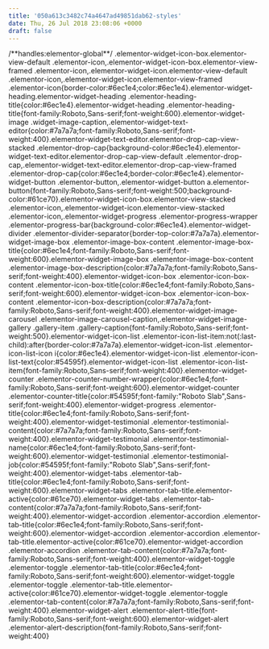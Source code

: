 ```yaml
---
title: '050a613c3482c74a4647ad49851dab62-styles'
date: Thu, 26 Jul 2018 23:08:06 +0000
draft: false
---
```


/\*\*handles:elementor-global\*\*/ .elementor-widget-icon-box.elementor-view-default .elementor-icon,.elementor-widget-icon-box.elementor-view-framed .elementor-icon,.elementor-widget-icon.elementor-view-default .elementor-icon,.elementor-widget-icon.elementor-view-framed .elementor-icon{border-color:#6ec1e4;color:#6ec1e4}.elementor-widget-heading.elementor-widget-heading .elementor-heading-title{color:#6ec1e4}.elementor-widget-heading .elementor-heading-title{font-family:Roboto,Sans-serif;font-weight:600}.elementor-widget-image .widget-image-caption,.elementor-widget-text-editor{color:#7a7a7a;font-family:Roboto,Sans-serif;font-weight:400}.elementor-widget-text-editor.elementor-drop-cap-view-stacked .elementor-drop-cap{background-color:#6ec1e4}.elementor-widget-text-editor.elementor-drop-cap-view-default .elementor-drop-cap,.elementor-widget-text-editor.elementor-drop-cap-view-framed .elementor-drop-cap{color:#6ec1e4;border-color:#6ec1e4}.elementor-widget-button .elementor-button,.elementor-widget-button a.elementor-button{font-family:Roboto,Sans-serif;font-weight:500;background-color:#61ce70}.elementor-widget-icon-box.elementor-view-stacked .elementor-icon,.elementor-widget-icon.elementor-view-stacked .elementor-icon,.elementor-widget-progress .elementor-progress-wrapper .elementor-progress-bar{background-color:#6ec1e4}.elementor-widget-divider .elementor-divider-separator{border-top-color:#7a7a7a}.elementor-widget-image-box .elementor-image-box-content .elementor-image-box-title{color:#6ec1e4;font-family:Roboto,Sans-serif;font-weight:600}.elementor-widget-image-box .elementor-image-box-content .elementor-image-box-description{color:#7a7a7a;font-family:Roboto,Sans-serif;font-weight:400}.elementor-widget-icon-box .elementor-icon-box-content .elementor-icon-box-title{color:#6ec1e4;font-family:Roboto,Sans-serif;font-weight:600}.elementor-widget-icon-box .elementor-icon-box-content .elementor-icon-box-description{color:#7a7a7a;font-family:Roboto,Sans-serif;font-weight:400}.elementor-widget-image-carousel .elementor-image-carousel-caption,.elementor-widget-image-gallery .gallery-item .gallery-caption{font-family:Roboto,Sans-serif;font-weight:500}.elementor-widget-icon-list .elementor-icon-list-item:not(:last-child):after{border-color:#7a7a7a}.elementor-widget-icon-list .elementor-icon-list-icon i{color:#6ec1e4}.elementor-widget-icon-list .elementor-icon-list-text{color:#54595f}.elementor-widget-icon-list .elementor-icon-list-item{font-family:Roboto,Sans-serif;font-weight:400}.elementor-widget-counter .elementor-counter-number-wrapper{color:#6ec1e4;font-family:Roboto,Sans-serif;font-weight:600}.elementor-widget-counter .elementor-counter-title{color:#54595f;font-family:"Roboto Slab",Sans-serif;font-weight:400}.elementor-widget-progress .elementor-title{color:#6ec1e4;font-family:Roboto,Sans-serif;font-weight:400}.elementor-widget-testimonial .elementor-testimonial-content{color:#7a7a7a;font-family:Roboto,Sans-serif;font-weight:400}.elementor-widget-testimonial .elementor-testimonial-name{color:#6ec1e4;font-family:Roboto,Sans-serif;font-weight:600}.elementor-widget-testimonial .elementor-testimonial-job{color:#54595f;font-family:"Roboto Slab",Sans-serif;font-weight:400}.elementor-widget-tabs .elementor-tab-title{color:#6ec1e4;font-family:Roboto,Sans-serif;font-weight:600}.elementor-widget-tabs .elementor-tab-title.elementor-active{color:#61ce70}.elementor-widget-tabs .elementor-tab-content{color:#7a7a7a;font-family:Roboto,Sans-serif;font-weight:400}.elementor-widget-accordion .elementor-accordion .elementor-tab-title{color:#6ec1e4;font-family:Roboto,Sans-serif;font-weight:600}.elementor-widget-accordion .elementor-accordion .elementor-tab-title.elementor-active{color:#61ce70}.elementor-widget-accordion .elementor-accordion .elementor-tab-content{color:#7a7a7a;font-family:Roboto,Sans-serif;font-weight:400}.elementor-widget-toggle .elementor-toggle .elementor-tab-title{color:#6ec1e4;font-family:Roboto,Sans-serif;font-weight:600}.elementor-widget-toggle .elementor-toggle .elementor-tab-title.elementor-active{color:#61ce70}.elementor-widget-toggle .elementor-toggle .elementor-tab-content{color:#7a7a7a;font-family:Roboto,Sans-serif;font-weight:400}.elementor-widget-alert .elementor-alert-title{font-family:Roboto,Sans-serif;font-weight:600}.elementor-widget-alert .elementor-alert-description{font-family:Roboto,Sans-serif;font-weight:400}